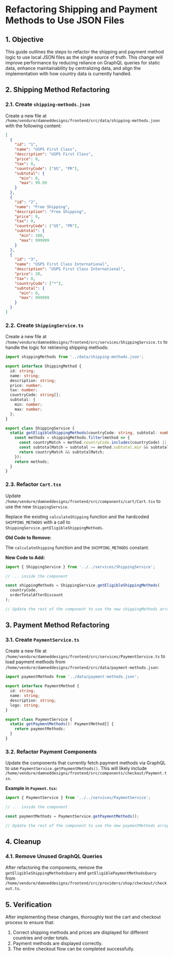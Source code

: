 # Refactoring Shipping and Payment Methods to Use JSON Files

## 1. Objective

This guide outlines the steps to refactor the shipping and payment method logic to use local JSON files as the single source of truth. This change will improve performance by reducing reliance on GraphQL queries for static data, enhance maintainability by centralizing data, and align the implementation with how country data is currently handled.

## 2. Shipping Method Refactoring

### 2.1. Create `shipping-methods.json`

Create a new file at `/home/vendure/damneddesigns/frontend/src/data/shipping-methods.json` with the following content:

```json
[
  {
    "id": "1",
    "name": "USPS First Class",
    "description": "USPS First Class",
    "price": 8,
    "tax": 0,
    "countryCode": ["US", "PR"],
    "subtotal": {
      "min": 0,
      "max": 99.99
    }
  },
  {
    "id": "2",
    "name": "Free Shipping",
    "description": "Free Shipping",
    "price": 0,
    "tax": 0,
    "countryCode": ["US", "PR"],
    "subtotal": {
      "min": 100,
      "max": 999999
    }
  },
  {
    "id": "3",
    "name": "USPS First Class International",
    "description": "USPS First Class International",
    "price": 20,
    "tax": 0,
    "countryCode": ["*"],
    "subtotal": {
      "min": 0,
      "max": 999999
    }
  }
]
```

### 2.2. Create `ShippingService.ts`

Create a new file at `/home/vendure/damneddesigns/frontend/src/services/ShippingService.ts` to handle the logic for retrieving shipping methods:

```typescript
import shippingMethods from '../data/shipping-methods.json';

export interface ShippingMethod {
  id: string;
  name: string;
  description: string;
  price: number;
  tax: number;
  countryCode: string[];
  subtotal: {
    min: number;
    max: number;
  };
}

export class ShippingService {
  static getEligibleShippingMethods(countryCode: string, subtotal: number): ShippingMethod[] {
    const methods = shippingMethods.filter(method => {
      const countryMatch = method.countryCode.includes(countryCode) || method.countryCode.includes('*');
      const subtotalMatch = subtotal >= method.subtotal.min && subtotal <= method.subtotal.max;
      return countryMatch && subtotalMatch;
    });
    return methods;
  }
}
```

### 2.3. Refactor `Cart.tsx`

Update `/home/vendure/damneddesigns/frontend/src/components/cart/Cart.tsx` to use the new `ShippingService`.

Replace the existing `calculateShipping` function and the hardcoded `SHIPPING_METHODS` with a call to `ShippingService.getEligibleShippingMethods`.

**Old Code to Remove:**

The `calculateShipping` function and the `SHIPPING_METHODS` constant.

**New Code to Add:**

```typescript
import { ShippingService } from '../../services/ShippingService';

// ... inside the component

const shippingMethods = ShippingService.getEligibleShippingMethods(
  countryCode,
  orderTotalAfterDiscount
);

// Update the rest of the component to use the new shippingMethods array.
```

## 3. Payment Method Refactoring

### 3.1. Create `PaymentService.ts`

Create a new file at `/home/vendure/damneddesigns/frontend/src/services/PaymentService.ts` to load payment methods from `/home/vendure/damneddesigns/frontend/src/data/payment-methods.json`:

```typescript
import paymentMethods from '../data/payment-methods.json';

export interface PaymentMethod {
  id: string;
  name: string;
  description: string;
  logo: string;
}

export class PaymentService {
  static getPaymentMethods(): PaymentMethod[] {
    return paymentMethods;
  }
}
```

### 3.2. Refactor Payment Components

Update the components that currently fetch payment methods via GraphQL to use `PaymentService.getPaymentMethods()`. This will likely include `/home/vendure/damneddesigns/frontend/src/components/checkout/Payment.tsx`.

**Example in `Payment.tsx`:**

```typescript
import { PaymentService } from '../../services/PaymentService';

// ... inside the component

const paymentMethods = PaymentService.getPaymentMethods();

// Update the rest of the component to use the new paymentMethods array.
```

## 4. Cleanup

### 4.1. Remove Unused GraphQL Queries

After refactoring the components, remove the `getEligibleShippingMethodsQuery` and `getEligiblePaymentMethodsQuery` from `/home/vendure/damneddesigns/frontend/src/providers/shop/checkout/checkout.ts`.

## 5. Verification

After implementing these changes, thoroughly test the cart and checkout process to ensure that:
1.  Correct shipping methods and prices are displayed for different countries and order totals.
2.  Payment methods are displayed correctly.
3.  The entire checkout flow can be completed successfully.